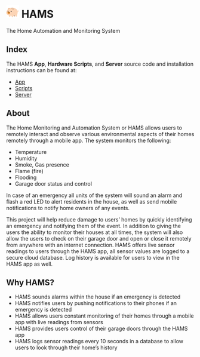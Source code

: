# <a href="https://github.com/MajeedMirza/HAMS"><img border="0" alt="The Home Monitoring and Automation System" src="https://github.com/MajeedMirza/HAMS/blob/master/App/resources/icon.png" width="34" height="34" /></a> HAMS 
The Home Automation and Monitoring System

## Index
The HAMS **App**, **Hardware Scripts**, and **Server** source code and installation instructions can be found at:
- [App](App)  
- [Scripts](HWScripts)  
- [Server](Server)  

## About
The Home Monitoring and Automation System or HAMS allows users to remotely interact and observe various environmental aspects of their homes remotely through a mobile app. The system monitors the following:
- Temperature
- Humidity
- Smoke, Gas presence
- Flame (fire)
- Flooding
- Garage door status and control

In case of an emergency all units of the system will sound an alarm and flash a red LED to alert residents in the house, as well as send mobile notifications to notify home owners of any events.

This project will help reduce damage to users’ homes by quickly identifying an emergency and notifying them of the event. In addition to giving the users the ability to monitor their houses at all times, the system will also allow the users to check on their garage door and open or close it remotely from anywhere with an internet connection. HAMS offers live sensor readings to users through the HAMS app, all sensor values are logged to a secure cloud database. Log history is available for users to view in the HAMS app as well.

## Why HAMS?
- HAMS sounds alarms within the house if an emergency is detected
- HAMS notifies users by pushing notifications to their phones if an emergency is detected 
- HAMS allows users constant monitoring of their homes through a mobile app with live readings from sensors
- HAMS provides users control of their garage doors through the HAMS app
- HAMS logs sensor readings every 10 seconds in a database to allow users to look through their home’s history
